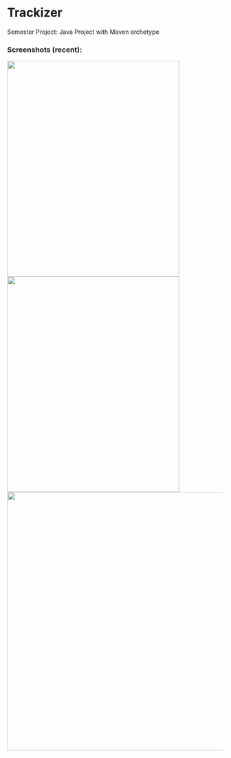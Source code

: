# Trackizer

Semester Project: Java Project with Maven archetype

### Screenshots (recent):
<img src="https://github.com/akshitadixit/Trackizer-WA/blob/master/assets/home.PNG" height=500 width=400>         <img src="https://github.com/akshitadixit/Trackizer-WA/blob/master/assets/userpanel.PNG" height=500 width=400><br/>
<img src="https://github.com/akshitadixit/Trackizer-WA/blob/master/assets/adminpanel.PNG" height=600 width=1000>
